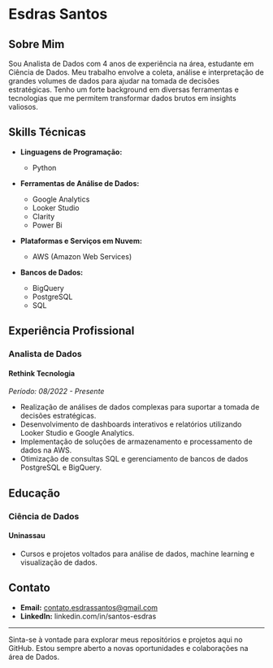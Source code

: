 # Esdras Santos

## Sobre Mim

Sou Analista de Dados com 4 anos de experiência na área, estudante em Ciência de Dados. Meu trabalho envolve a coleta,
análise e interpretação de grandes volumes de dados para ajudar na tomada de decisões estratégicas. Tenho um forte background
em diversas ferramentas e tecnologias que me permitem transformar dados brutos em insights valiosos.

## Skills Técnicas

- **Linguagens de Programação:**
  - Python

- **Ferramentas de Análise de Dados:**
  - Google Analytics
  - Looker Studio
  - Clarity
  - Power Bi

- **Plataformas e Serviços em Nuvem:**
  - AWS (Amazon Web Services)

- **Bancos de Dados:**
  - BigQuery
  - PostgreSQL
  - SQL

## Experiência Profissional

### Analista de Dados
#### Rethink Tecnologia
*Período: 08/2022 - Presente*

- Realização de análises de dados complexas para suportar a tomada de decisões estratégicas.
- Desenvolvimento de dashboards interativos e relatórios utilizando Looker Studio e Google Analytics.
- Implementação de soluções de armazenamento e processamento de dados na AWS.
- Otimização de consultas SQL e gerenciamento de bancos de dados PostgreSQL e BigQuery.

## Educação

### Ciência de Dados
#### Uninassau

- Cursos e projetos voltados para análise de dados, machine learning e visualização de dados.

## Contato

- **Email:** contato.esdrassantos@gmail.com
- **LinkedIn:** linkedin.com/in/santos-esdras

---

Sinta-se à vontade para explorar meus repositórios e projetos aqui no GitHub. Estou sempre aberto a novas oportunidades e colaborações na área de Dados.
